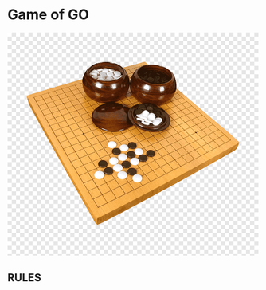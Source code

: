 # Game of GO
![example image](./pictures/png-clipart-reversi-go-board-game-chess-casual-puzzle-brain-games-game-white.png)
## RULES

